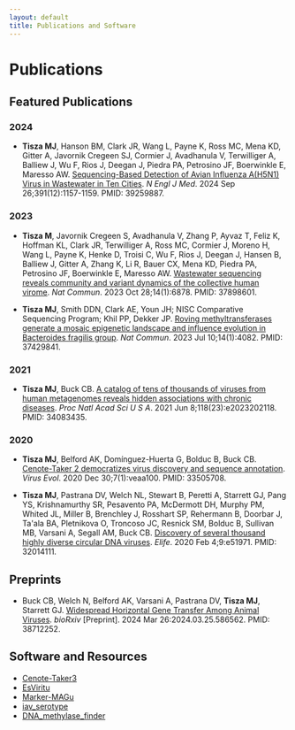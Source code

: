 ```yaml
---
layout: default
title: Publications and Software
---
```


# Publications

## Featured Publications

### 2024
- **Tisza MJ**, Hanson BM, Clark JR, Wang L, Payne K, Ross MC, Mena KD, Gitter A, Javornik Cregeen SJ, Cormier J, Avadhanula V, Terwilliger A, Balliew J, Wu F, Rios J, Deegan J, Piedra PA, Petrosino JF, Boerwinkle E, Maresso AW. [Sequencing-Based Detection of Avian Influenza A(H5N1) Virus in Wastewater in Ten Cities](https://doi.org/10.1056/NEJMc2405937). *N Engl J Med*. 2024 Sep 26;391(12):1157-1159. PMID: 39259887.

### 2023
- **Tisza M**, Javornik Cregeen S, Avadhanula V, Zhang P, Ayvaz T, Feliz K, Hoffman KL, Clark JR, Terwilliger A, Ross MC, Cormier J, Moreno H, Wang L, Payne K, Henke D, Troisi C, Wu F, Rios J, Deegan J, Hansen B, Balliew J, Gitter A, Zhang K, Li R, Bauer CX, Mena KD, Piedra PA, Petrosino JF, Boerwinkle E, Maresso AW. [Wastewater sequencing reveals community and variant dynamics of the collective human virome](https://doi.org/10.1038/s41467-023-42064-1). *Nat Commun*. 2023 Oct 28;14(1):6878. PMID: 37898601.

- **Tisza MJ**, Smith DDN, Clark AE, Youn JH; NISC Comparative Sequencing Program; Khil PP, Dekker JP. [Roving methyltransferases generate a mosaic epigenetic landscape and influence evolution in Bacteroides fragilis group](https://doi.org/10.1038/s41467-023-39892-6). *Nat Commun*. 2023 Jul 10;14(1):4082. PMID: 37429841.

### 2021
- **Tisza MJ**, Buck CB. [A catalog of tens of thousands of viruses from human metagenomes reveals hidden associations with chronic diseases](https://doi.org/10.1073/pnas.2023202118). *Proc Natl Acad Sci U S A*. 2021 Jun 8;118(23):e2023202118. PMID: 34083435.

### 2020
- **Tisza MJ**, Belford AK, Domínguez-Huerta G, Bolduc B, Buck CB. [Cenote-Taker 2 democratizes virus discovery and sequence annotation](https://doi.org/10.1093/ve/veaa100). *Virus Evol*. 2020 Dec 30;7(1):veaa100. PMID: 33505708.

- **Tisza MJ**, Pastrana DV, Welch NL, Stewart B, Peretti A, Starrett GJ, Pang YS, Krishnamurthy SR, Pesavento PA, McDermott DH, Murphy PM, Whited JL, Miller B, Brenchley J, Rosshart SP, Rehermann B, Doorbar J, Ta'ala BA, Pletnikova O, Troncoso JC, Resnick SM, Bolduc B, Sullivan MB, Varsani A, Segall AM, Buck CB. [Discovery of several thousand highly diverse circular DNA viruses](https://doi.org/10.7554/eLife.51971). *Elife*. 2020 Feb 4;9:e51971. PMID: 32014111.

## Preprints
- Buck CB, Welch N, Belford AK, Varsani A, Pastrana DV, **Tisza MJ**, Starrett GJ. [Widespread Horizontal Gene Transfer Among Animal Viruses](https://doi.org/10.1101/2024.03.25.586562). *bioRxiv* [Preprint]. 2024 Mar 26:2024.03.25.586562. PMID: 38712252.

## Software and Resources
- [Cenote-Taker3](https://github.com/mtisza1/Cenote-Taker3)
- [EsViritu](https://github.com/cmmr/EsViritu)
- [Marker-MAGu](https://github.com/cmmr/Marker-MAGu)
- [iav_serotype](https://github.com/mtisza1/influenza_a_serotype)
- [DNA_methylase_finder](https://github.com/mtisza1/DNA_methylase_finder)